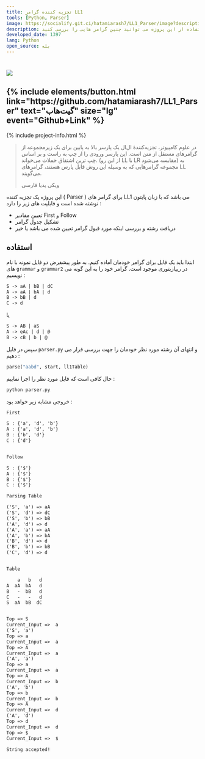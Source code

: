 ```yaml
---
title: تجزیه کننده گرامر LL1
tools: [Python, Parser]
image: https://socialify.git.ci/hatamiarash7/LL1_Parser/image?description=1&font=KoHo&language=1&owner=1&pattern=Circuit%20Board&theme=Dark
description: در علوم کامپیوتر، تجزیه‌کنندهٔ ال‌ال یک پارسر بالا به پایین برای یک زیرمجموعه از گرامرهای مستقل از متن است. با استفاده از این پروژه می توانید چنین گرامر هایی را بررسی کنید.
developed_date: 1397
lang: Python
open_source: بله
---
```


<h1 class="center">
<img src="https://socialify.git.ci/hatamiarash7/LL1_Parser/image?description=1&font=KoHo&language=1&owner=1&pattern=Circuit%20Board&theme=Dark"/>
</h1>

<h2 class="center">
{% include elements/button.html link="https://github.com/hatamiarash7/LL1_Parser" text="گیت‌هاب" size="lg" event="Github+Link" %}
</h2>

{% include project-info.html %}

> در علوم کامپیوتر، تجزیه‌کنندهٔ ال‌ال یک پارسر بالا به پایین برای یک زیرمجموعه از گرامرهای مستقل از متن است. این پارسر ورودی را از چپ به راست و بر اساس چپ ترین اشتقاق جملات می‌خواند. (از این رو LL با LR مقایسه می‌شود) به مجموعه گرامرهایی که به وسیله این روش قابل پارس هستند، گرامرهای LL می‌گویند.
>
> ویکی پدیا فارسی

این پروژه یک تجزیه کننده ( Parser ) برای گرامر های LL1 می باشد که با زبان پایتون نوشته شده است و فابلیت های زیر را دارد :

- تعیین مفادیر First و Follow
- تشکیل جدول گرامر
- دریافت رشته و بررسی اینکه مورد قبول گرامر تعیین شده می باشد یا خیر

## استفاده

ابتدا باید یک فایل برای گرامر خودمان آماده کنیم. به طور پیشفرض دو فایل نمونه با نام های `grammar` و `grammar2` در ریپازیتوری موجود است. گرامر خود را به این گونه می نویسیم :

```txt
S -> aA | bB | dC
A -> aA | bA | d
B -> bB | d
C -> d
```

یا

```txt
S -> AB | aS
A -> eAc | d | @
B -> cB | b | @
```

سپس در فایل `parser.py` و انتهای آن رشته مورد نظر خودمان را جهت بررسی قرار می دهیم :

```python
parse("aabd", start, ll1Table)
```

حال کافی است که فایل مورد نظر را اجرا نماییم :

```sh
python parser.py
```

خروجی مشابه زیر خواهد بود :

```txt
First

S : {'a', 'd', 'b'}
A : {'a', 'd', 'b'}
B : {'b', 'd'}
C : {'d'}


Follow

S : {'$'}
A : {'$'}
B : {'$'}
C : {'$'}

Parsing Table

('S', 'a') => aA
('S', 'd') => dC
('S', 'b') => bB
('A', 'd') => d
('A', 'a') => aA
('A', 'b') => bA
('B', 'd') => d
('B', 'b') => bB
('C', 'd') => d


Table

    a   b   d
A  aA  bA   d
B   -  bB   d
C   -   -   d
S  aA  bB  dC


Top => S
Current_Input =>  a
('S', 'a')
Top => a
Current_Input =>  a
Top => A
Current_Input =>  a
('A', 'a')
Top => a
Current_Input =>  a
Top => A
Current_Input =>  b
('A', 'b')
Top => b
Current_Input =>  b
Top => A
Current_Input =>  d
('A', 'd')
Top => d
Current_Input =>  d
Top => $
Current_Input =>  $

String accepted!
```
